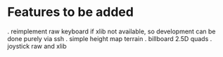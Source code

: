 
# Features to be added

. reimplement raw keyboard if xlib not available, so development can be done purely via ssh
. simple height map terrain
. billboard 2.5D quads
. joystick raw and xlib
